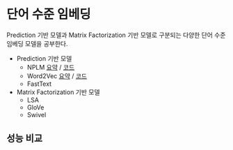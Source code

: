 # 단어 수준 임베딩

Prediction 기반 모델과 Matrix Factorization 기반 모델로 구분되는 다양한 단어 수준 임베딩 모델을 공부한다.

- Prediction 기반 모델
  - NPLM [요약](https://github.com/catssci/NLP/blob/main/%ED%95%9C%EA%B5%AD%EC%96%B4%20%EC%9E%84%EB%B2%A0%EB%94%A9/%EB%8B%A8%EC%96%B4%20%EC%88%98%EC%A4%80%20%EC%9E%84%EB%B2%A0%EB%94%A9/NPLM.md) / [코드](https://github.com/catssci/NLP/blob/main/%ED%95%9C%EA%B5%AD%EC%96%B4%20%EC%9E%84%EB%B2%A0%EB%94%A9/%EB%8B%A8%EC%96%B4%20%EC%88%98%EC%A4%80%20%EC%9E%84%EB%B2%A0%EB%94%A9/NPLM.py)
  - Word2Vec [요약](https://github.com/catssci/NLP/blob/main/%ED%95%9C%EA%B5%AD%EC%96%B4%20%EC%9E%84%EB%B2%A0%EB%94%A9/%EB%8B%A8%EC%96%B4%20%EC%88%98%EC%A4%80%20%EC%9E%84%EB%B2%A0%EB%94%A9/Word2Vec.md) / [코드](https://github.com/catssci/NLP/blob/main/%ED%95%9C%EA%B5%AD%EC%96%B4%20%EC%9E%84%EB%B2%A0%EB%94%A9/%EB%8B%A8%EC%96%B4%20%EC%88%98%EC%A4%80%20%EC%9E%84%EB%B2%A0%EB%94%A9/Word2Vec.py)
  - FastText
- Matrix Factorization 기반 모델
  - LSA
  - GloVe
  - Swivel

## 성능 비교

